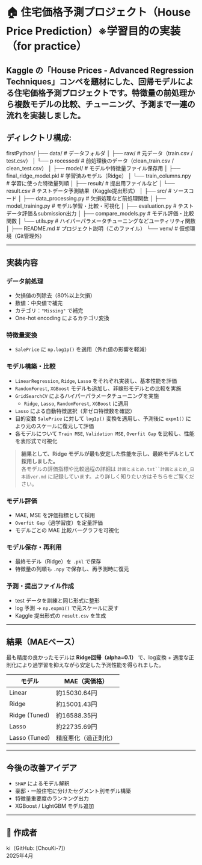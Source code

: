 # 🏠 住宅価格予測プロジェクト（House Price Prediction）※学習目的の実装（for practice）
Kaggle の「House Prices - Advanced Regression Techniques」コンペを題材にした、回帰モデルによる住宅価格予測プロジェクトです。特徴量の前処理から複数モデルの比較、チューニング、予測まで一連の流れを実装しました。
---

## ディレクトリ構成:
firstPython/
├── data/                         # データフォルダ
│   ├── raw/                      # 元データ（train.csv / test.csv）
│   └── p
rocessed/               # 前処理後のデータ（clean_train.csv / clean_test.csv）
│
├── model/                       # モデルや特徴量ファイル保存用
│   ├── final_ridge_model.pkl    # 学習済みモデル（Ridge）
│   └── train_columns.npy        # 学習に使った特徴量列順
│
├── result/                      # 提出用ファイルなど
│   └── result.csv               # テストデータ予測結果（Kaggle提出形式）
│
├── src/                         # ソースコード
│   ├── data_processing.py       # 欠損処理など前処理関数
│   ├── model_training.py        # モデル学習・比較・可視化
│   ├── evaluation.py            # テストデータ評価＆submission出力
│   ├── compare_models.py        # モデル評価・比較関数
│   └── utils.py                 # ハイパーパラメータチューニングなどユーティリティ関数
│
├── README.md                    # プロジェクト説明（このファイル）
└── venv/                        # 仮想環境（Git管理外）

---

## 実装内容

### データ前処理
- 欠損値の列除去（80%以上欠損）
- 数値：中央値で補完
- カテゴリ：`"Missing"` で補完
- One-hot encoding によるカテゴリ変換

### 特徴量変換
- `SalePrice` に `np.log1p()` を適用（外れ値の影響を軽減）

### モデル構築・比較

- `LinearRegression`, `Ridge`, `Lasso` をそれぞれ実装し、基本性能を評価  
- `RandomForest`, `XGBoost` モデルも追加し、非線形モデルとの比較を実施  
- `GridSearchCV` によるハイパーパラメータチューニングを実施  
  - `Ridge`, `Lasso`, `RandomForest`, `XGBoost` に適用  
- `Lasso` による自動特徴選択（非ゼロ特徴数を確認）  
- 目的変数 `SalePrice` に対して `log1p()` 変換を適用し、予測後に `expm1()` により元のスケールに復元して評価  
- 各モデルについて `Train MSE`, `Validation MSE`, `Overfit Gap` を比較し、性能を表形式で可視化  

> **結果として、Ridge モデルが最も安定した性能を示し、最終モデルとして採用しました。**  
> 各モデルの評価指標や比較過程の詳細は `計画とまとめ.txt``計画とまとめ_日本語ver.md` に記録しています。より詳しく知りたい方はそちらをご覧ください。

### モデル評価
- MAE, MSE を評価指標として採用
- `Overfit Gap`（過学習度）を定量評価
- モデルごとの MAE 比較バーグラフを可視化

### モデル保存・再利用
- 最終モデル（Ridge）を `.pkl` で保存
- 特徴量の列順も `.npy` で保存し、再予測時に復元

### 予測・提出ファイル作成
- test データを訓練と同じ形式に整形
- log 予測 → `np.expm1()` で元スケールに戻す
- Kaggle 提出形式の `result.csv` を生成

---

## 結果（MAEベース）

最も精度の良かったモデルは **Ridge回帰（alpha=0.1）** で、log変換 + 適度な正則化により過学習を抑えながら安定した予測性能を得られました。

| モデル           | MAE（実価格） |
|------------------|----------------|
| Linear           | 約15030.64円   |
| Ridge            | 約15001.43円   |
| Ridge (Tuned)    | 約16588.35円   |
| Lasso            | 約22735.69円   |
| Lasso (Tuned)    | 精度悪化（過正則化）

---

## 今後の改善アイデア

- `SHAP` によるモデル解釈
- 豪邸・一般住宅に分けたセグメント別モデル構築
- 特徴量重要度のランキング出力
- XGBoost / LightGBM モデル追加

---

## 👤 作成者

ki（GitHub: [ChouKi-7]）  
2025年4月